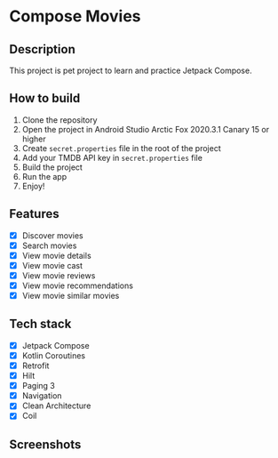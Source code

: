 # Compose Movies
## Description
This project is pet project to learn and practice Jetpack Compose.
## How to build
1. Clone the repository
2. Open the project in Android Studio Arctic Fox 2020.3.1 Canary 15 or higher
3. Create `secret.properties` file in the root of the project
4. Add your TMDB API key in `secret.properties` file
5. Build the project
6. Run the app
7. Enjoy!
## Features
- [x] Discover movies
- [x] Search movies
- [x] View movie details
- [x] View movie cast
- [x] View movie reviews
- [x] View movie recommendations
- [x] View movie similar movies
## Tech stack
- [x] Jetpack Compose
- [x] Kotlin Coroutines
- [x] Retrofit
- [x] Hilt
- [x] Paging 3
- [x] Navigation
- [x] Clean Architecture
- [x] Coil
## Screenshots
